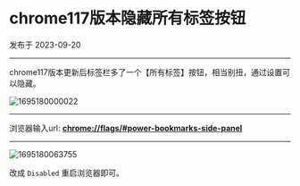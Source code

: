 # chrome117版本隐藏所有标签按钮

发布于 2023-09-20

---

chrome117版本更新后标签栏多了一个【所有标签】按钮，相当别扭，通过设置可以隐藏。

![1695180000022](https://imgurl.zishu.me/images/1695180000022.jpg)

---

浏览器输入url: **[chrome://flags/#power-bookmarks-side-panel](chrome://flags/#power-bookmarks-side-panel)**

---

![1695180063755](https://imgurl.zishu.me/images/1695180063755.jpg)

改成 `Disabled` 重启浏览器即可。
